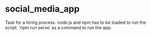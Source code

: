 # social_media_app
Task for a hiring process.
node.js and npm has to be loaded to run the script. 'npm run serve' as a command to run the app.
